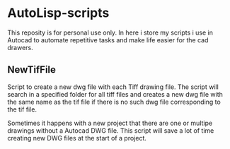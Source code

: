 # AutoLisp-scripts

This reposity is for personal use only.
In here i store my scripts i use in Autocad to automate repetitive tasks and make life easier for the cad drawers.


## NewTifFile 
  Script to create a new dwg file with each Tiff drawing file.
  The script will search in a specified folder for all tiff files and creates a new dwg file with the same name as the tif file if there     is no such dwg file corresponding to the tif file.
  
  Sometimes it happens with a new project that there are one or multipe drawings without a Autocad DWG file. This script will save a lot of time creating new DWG files at the start of a project.
